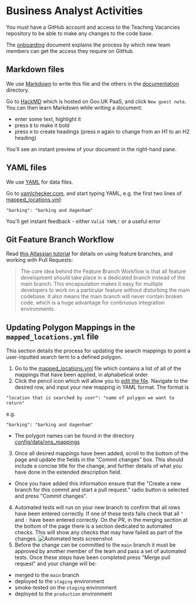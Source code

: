 # Business Analyst Activities

You must have a GitHub account and access to the Teaching Vacancies repository to be able to make any changes to the code base.

The [onboarding](../onboarding.md) document explains the process by which new team members can get the access they require on GitHub.

## Markdown files

We use [Markdown](https://www.markdownguide.org/cheat-sheet) to write this file and the others in the [documentation](./documentation) directory.

Go to [HackMD](https://hackmd.cloudapps.digital/) which is hosted on Gov.UK PaaS, and click `New guest note`. You can then learn Markdown while writing a document:
- enter some text, highlight it
- press `B` to make it bold
- press `H` to create headings (press `H` again to change from an H1 to an H2 heading)

You'll see an instant preview of your document in the right-hand pane.

## YAML files

We use [YAML](https://rollout.io/blog/yaml-tutorial-everything-you-need-get-started/) for data files.

Go to [yamlchecker.com](https://yamlchecker.com/), and start typing YAML, e.g. the first two lines of [mapped_locations.yml](../config/data/ons_mappings/mapped_locations.yml):
```
"barking": "barking and dagenham"
```
You'll get instant feedback - either `Valid YAML!` or a useful error

## Git Feature Branch Workflow

Read [this Atlassian tutorial](https://www.atlassian.com/git/tutorials/comparing-workflows/feature-branch-workflow) for details on using feature branches, and working with Pull Requests:

> The core idea behind the Feature Branch Workflow is that all feature development should take place in a dedicated branch instead of the main branch. This encapsulation makes it easy for multiple developers to work on a particular feature without disturbing the main codebase. It also means the main branch will never contain broken code, which is a huge advantage for continuous integration environments.

## Updating Polygon Mappings in the `mapped_locations.yml` file

This section details the process for updating the search mappings to point a user-inputted search term to a defined polygon.

1. Go to the [mapped_locations.yml](../config/data/ons_mappings/mapped_locations.yml) file which contains a list of all of the mappings that have been applied, in alphabetical order.
2. Click the pencil icon which will allow you to [edit the file](https://github.com/DFE-Digital/teaching-vacancies/edit/master/config/data/ons_mappings/mapped_locations.yml). Navigate to the desired row, and input your new mapping in YAML format. The format is
  ```
  "location that is searched by user": "name of polygon we want to return"
  ```
  e.g.
  ```
  "barking": "barking and dagenham"
  ```
  * The polygon names can be found in the directory [config/data/ons_mappings](../config/data/ons_mappings)
3. Once all desired mappings have been added, scroll to the bottom of the page and update the fields in the "Commit changes" box. This should include a concise title for the change, and further details of what you have done in the extended description field.
  * Once you have added this information ensure that the "Create a new branch for this commit and start a pull request." radio button is selected and press "Commit changes".
4. Automated tests will run on your new branch to confirm that all rows have been entered correctly. If one of these tests fails check that all `"` and `:` have been entered correctly. On the PR, in the merging section at the bottom of the page there is a section dedicated to automated checks. This will show any checks that may have failed as part of the changes. ![Automated tests screenshot](https://user-images.githubusercontent.com/72141/103927287-0d570500-5112-11eb-902d-5d36a1c7e10a.png)
5. Before the change can be committed to the `main` branch it must be approved by another member of the team and pass a set of automated tests. Once these steps have been completed press "Merge pull request" and your change will be:
  * merged to the `main` branch
  * deployed to the `staging` environment
  * smoke-tested on the `staging` environment
  * deployed to the `production` environment
